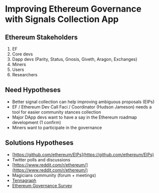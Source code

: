 # Improving Ethereum Governance with Signals Collection App

## Ethereum Stakeholders

1. EF
2. Core devs
3. Dapp devs \(Parity, Status, Gnosis, Giveth, Aragon, Exchanges\)
4. Miners
5. Users
6. Researchers

## Need Hypotheses

* Better signal collection can help improving ambiguous proposals \(EIPs\)
* EF / Ethereum Dev Call Faci / Coordinator \(Hudson Jameson\) needs a tool for easier community stances collection
* Major DApp devs want to have a say in the Ethereum roadmap development \(1 confirm\)
* Miners want to participate in the governance

## Solutions Hypotheses

* [https://github.com/ethereum/EIPs](https://github.com/ethereum/EIPs)
* Twitter polls and discussions
* [https://www.reddit.com/r/ethereum/](https://www.reddit.com/r/ethereum/)
* Magicians community \(forum + meetings\)
* [Tennagraph](../case-studies/tennagraph.md)
* [Ethereum Governance Survey](https://ethereum-magicians.org/t/ethereum-governance-survey-call-to-action/3137)

